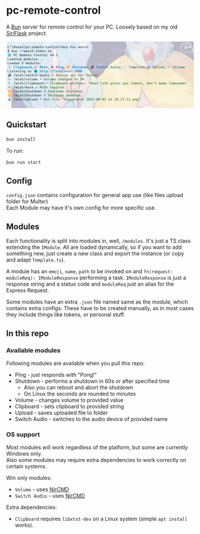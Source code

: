 # pc-remote-control

A [Bun](https://bun.sh) server for remote control for your PC. Loosely based on my old [SiriFlask](https://github.com/Rosalina121/SiriFlask) project.  

![Example CLI](example.png)

## Quickstart

```bash
bun install
```

To run:

```bash
bun run start
```

## Config
`config.json` contains configuration for general app use (like files upload folder for Multer)  
Each Module may have it's own config for more specific use.

## Modules

Each functionality is split into modules in, well, `/modules`. It's just a TS class extending the `IModule`. All are loaded dynamically, so if you want to add something new, just create a new class and export the instance (or copy and adapt `Template.ts`).

A module has an `emoji`, `name`, `path` to be invoked on and `fn(request: moduleReq): IModuleResponse` performing a task. `IModuleResponse` is just a response string and a status code and `moduleReq` just an alias for the Express Request.

Some modules have an extra `.json` file named same as the module, which contains extra configs. These have to be created manually, as in most cases they include things like tokens, or personal stuff.

## In this repo

### Available modules

Following modules are available when you pull this repo:

-   Ping - just responds with "Pong!"
-   Shutdown - performs a shutdown in 60s or after specified time
    -   Also you can reboot and abort the shutdown
    -   On Linux the seconds are rounded to minutes
-   Volume - changes volume to provided value
-   Clipboard - sets clipboard to provided string
-   Upload - saves uploaded file to folder
-   Switch Audio - switches to the audio device of provided name

### OS support
Most modules will work regardless of the platform, but some are currently Windows only.  
Also some modules may require extra dependencies to work correctly on certain systems.  

Win only modules:
- `Volume` - uses [NirCMD](https://www.nirsoft.net/utils/nircmd.html)
- `Switch Audio` - uses [NirCMD](https://www.nirsoft.net/utils/nircmd.html)

Extra dependencies:
- `Clipboard` requires `libxtst-dev` on a Linux system (simple `apt install` works).